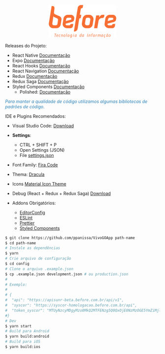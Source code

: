 <p style="text-align: center">
  <img src=".github/logo.svg" alt="Logo Before" width="220px">
</p>

Releases do Projeto:

- React Native [Documentação](https://facebook.github.io/react-native/docs/getting-started)
- Expo [Documentação](https://docs.expo.io/versions/latest/)
- React Hooks [Documentação](https://pt-br.reactjs.org/docs/hooks-intro.html)
- React Navigation [Documentação](https://reactnavigation.org/docs/en/getting-started.html)
- Redux [Documentação](https://redux.js.org)
- Redux Saga [Documentação](https://redux-saga.js.org/)
- Styled Components [Documentação](https://www.styled-components.com/docs)
  - Polished: [Documentação](https://polished.js.org/docs/)

<i style="color: #2980b9">Para manter a qualidade de código utilizamos algumas bibliotecas de padrões de código.</i>

IDE e Plugins Recomendados:

- Visual Studio Code: [Download](https://code.visualstudio.com/Download)
- <strong>Settings</strong>:
  - CTRL + SHIFT + P
  - Open Settings (JSON)
  - File [settings.json](https://gist.github.com/ppanissa/88262e71746262316a126dc48fc048c7)
- Font Family: [Fira Code](https://github.com/tonsky/FiraCode)
- Thema: [Dracula](https://marketplace.visualstudio.com/items?itemName=dracula-theme.theme-dracula)
- Icons [Material Icon Theme](https://marketplace.visualstudio.com/items?itemName=PKief.material-icon-theme)
- Debug (React + Redux + Redux Saga) [Download](https://github.com/infinitered/reactotron/releases)
- Addons Obrigatórios:

  - [EditorConfig](https://marketplace.visualstudio.com/items?itemName=EditorConfig.EditorConfig)
  - [ESLint](https://marketplace.visualstudio.com/items?itemName=dbaeumer.vscode-eslint)
  - [Prettier](https://marketplace.visualstudio.com/items?itemName=esbenp.prettier-vscode)
  - [Styled Components](https://marketplace.visualstudio.com/items?itemName=jpoissonnier.vscode-styled-components)

```sh
$ git clone https://github.com/ppanissa/VivoGOApp path-name
$ cd path-name
# Instale as dependências
$ yarn
# Crie arquivo de configuração
$ cd config
# Clone o arquivo .example.json
$ cp .example.json development.json # ou production.json
#
# Exemplo:
#
# {
#  "api": "https://apisunr-beta.before.com.br/api/v1",
#  "syscor": "https://syscor-homologacao.before.com.br/api",
#  "token_syscor": "MTUyNzcyMDgyMzo0MkQ2MTFENzg5Q0QxOjE0NzMzOGE5YmZiMjlkOThmMmU1MDg1MTYyZDc2ZDdiYzYyYmQ1ODU="
#}
# Dev
$ yarn start
# Build para Android
$ yarn build:android
# Build para iOS
$ yarn build:ios
```
